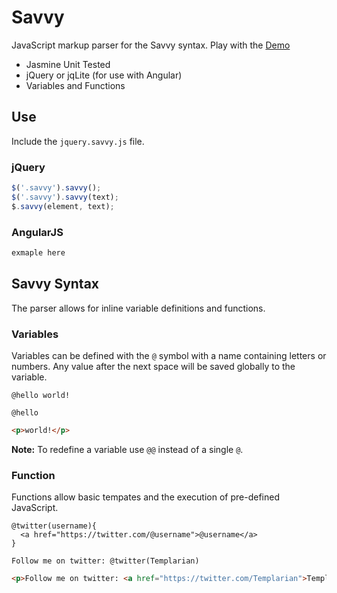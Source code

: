 # Savvy

JavaScript markup parser for the Savvy syntax. Play with the [Demo](http://jsfiddle.net/97Yrj/)

- Jasmine Unit Tested
- jQuery or jqLite (for use with Angular)
- Variables and Functions

## Use

Include the `jquery.savvy.js` file.

### jQuery

```javascript
$('.savvy').savvy();
$('.savvy').savvy(text);
$.savvy(element, text);
```

### AngularJS

```javascript
exmaple here
```

## Savvy Syntax

The parser allows for inline variable definitions and functions.

### Variables

Variables can be defined with the `@` symbol with a name containing letters or numbers. Any value after the next space will be saved globally to the variable.

```text
@hello world!

@hello
```

```html
<p>world!</p>
```

**Note:** To redefine a variable use `@@` instead of a single `@`.

### Function

Functions allow basic tempates and the execution of pre-defined JavaScript.

```text
@twitter(username){
  <a href="https://twitter.com/@username">@username</a>
}

Follow me on twitter: @twitter(Templarian)
```

```html
<p>Follow me on twitter: <a href="https://twitter.com/Templarian">Templarian</a></p>
```

